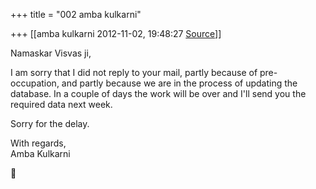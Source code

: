 +++
title = "002 amba kulkarni"

+++
[[amba kulkarni	2012-11-02, 19:48:27 [Source](https://groups.google.com/g/bvparishat/c/jsnsxcB1Ku8)]]



  
Namaskar Visvas ji,  
  
I am sorry that I did not reply to your mail, partly because of pre-occupation, and partly because we are in the process of updating the database. In a couple of days the work will be over and I'll send you the required data next week.  
  
Sorry for the delay.  
  
With regards,  
Amba Kulkarni



